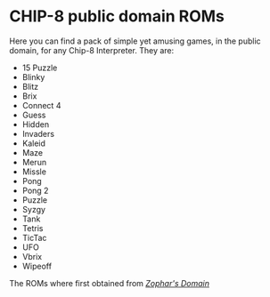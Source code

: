 # CHIP-8 public domain ROMs

Here you can find a pack of simple yet amusing games, in the public domain, for any Chip-8 Interpreter. They are:

- 15 Puzzle
- Blinky
- Blitz
- Brix
- Connect 4
- Guess
- Hidden
- Invaders
- Kaleid
- Maze
- Merun
- Missle
- Pong
- Pong 2
- Puzzle
- Syzgy
- Tank
- Tetris
- TicTac
- UFO
- Vbrix
- Wipeoff

The ROMs where first obtained from [_Zophar's Domain_](https://www.zophar.net/pdroms/chip8.html)
